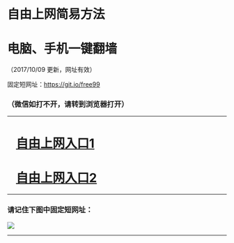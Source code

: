 ﻿# 自由上网简易方法

# 电脑、手机一键翻墙

（2017/10/09 更新，网址有效）

固定短网址：https://git.io/free99

### （微信如打不开，请转到浏览器打开）


***





# &nbsp;&nbsp; <a href="http://ft1398310730.fwq-tz-1001.info/fwqtz01.html?t=100900125497 " target="_blank">自由上网入口1</a>
# &nbsp;&nbsp; <a href="http://ft227223525.fwq-tz-1002.info/fwqtz02.html?t=100900113467 " target="_blank">自由上网入口2</a>
***

### 请记住下图中固定短网址：

<img src="https://s3-us-west-2.amazonaws.com/fwq-1001/yjfq-20170905okok.png" /> 


***

